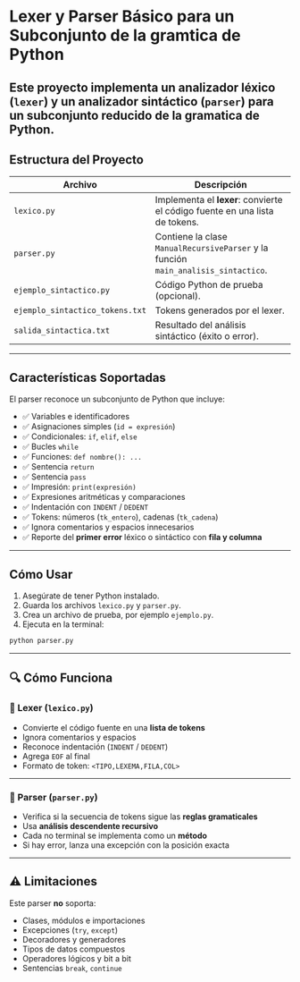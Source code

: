 # Lexer y Parser Básico para un Subconjunto de la gramtica de Python

Este proyecto implementa un **analizador léxico** (`lexer`) y un **analizador sintáctico** (`parser`) para un subconjunto reducido de la gramatica de Python.
---

##  Estructura del Proyecto

| Archivo         | Descripción                                                                 |
|----------------|-----------------------------------------------------------------------------|
| `lexico.py`     | Implementa el **lexer**: convierte el código fuente en una lista de tokens. |
| `parser.py`     | Contiene la clase `ManualRecursiveParser` y la función `main_analisis_sintactico`. |
| `ejemplo_sintactico.py` | Código Python de prueba (opcional).                                      |
| `ejemplo_sintactico_tokens.txt` | Tokens generados por el lexer.                                   |
| `salida_sintactica.txt` | Resultado del análisis sintáctico (éxito o error).                      |

---

## Características Soportadas

El parser reconoce un subconjunto de Python que incluye:

- ✅ Variables e identificadores
- ✅ Asignaciones simples (`id = expresión`)
- ✅ Condicionales: `if`, `elif`, `else`
- ✅ Bucles `while`
- ✅ Funciones: `def nombre(): ...` 
- ✅ Sentencia `return`
- ✅ Sentencia `pass`
- ✅ Impresión: `print(expresión)`
- ✅ Expresiones aritméticas y comparaciones
- ✅ Indentación con `INDENT` / `DEDENT`
- ✅ Tokens: números (`tk_entero`), cadenas (`tk_cadena`)
- ✅ Ignora comentarios y espacios innecesarios
- ✅ Reporte del **primer error** léxico o sintáctico con **fila y columna**

---

## Cómo Usar

1. Asegúrate de tener Python instalado.
2. Guarda los archivos `lexico.py` y `parser.py`.
3. Crea un archivo de prueba, por ejemplo `ejemplo.py`.
4. Ejecuta en la terminal:

```bash
python parser.py
```

---

## 🔍 Cómo Funciona

### 🧩 Lexer (`lexico.py`)

- Convierte el código fuente en una **lista de tokens**
- Ignora comentarios y espacios
- Reconoce indentación (`INDENT` / `DEDENT`)
- Agrega `EOF` al final
- Formato de token: `<TIPO,LEXEMA,FILA,COL>`

---

### 🧠 Parser (`parser.py`)

- Verifica si la secuencia de tokens sigue las **reglas gramaticales**
- Usa **análisis descendente recursivo**
- Cada no terminal se implementa como un **método**
- Si hay error, lanza una excepción con la posición exacta

---


## ⚠️ Limitaciones

Este parser **no** soporta:

- Clases, módulos e importaciones
- Excepciones (`try`, `except`)
- Decoradores y generadores
- Tipos de datos compuestos 
- Operadores lógicos y bit a bit
- Sentencias `break`, `continue`

